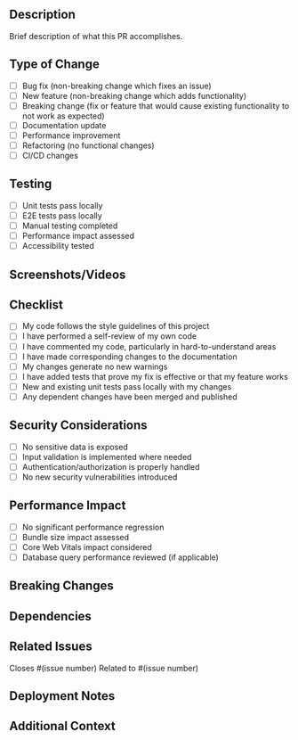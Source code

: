 ## Description

Brief description of what this PR accomplishes.

## Type of Change

- [ ] Bug fix (non-breaking change which fixes an issue)
- [ ] New feature (non-breaking change which adds functionality)
- [ ] Breaking change (fix or feature that would cause existing functionality to not work as expected)
- [ ] Documentation update
- [ ] Performance improvement
- [ ] Refactoring (no functional changes)
- [ ] CI/CD changes

## Testing

- [ ] Unit tests pass locally
- [ ] E2E tests pass locally
- [ ] Manual testing completed
- [ ] Performance impact assessed
- [ ] Accessibility tested

## Screenshots/Videos

<!-- Add screenshots or videos if applicable -->

## Checklist

- [ ] My code follows the style guidelines of this project
- [ ] I have performed a self-review of my own code
- [ ] I have commented my code, particularly in hard-to-understand areas
- [ ] I have made corresponding changes to the documentation
- [ ] My changes generate no new warnings
- [ ] I have added tests that prove my fix is effective or that my feature works
- [ ] New and existing unit tests pass locally with my changes
- [ ] Any dependent changes have been merged and published

## Security Considerations

- [ ] No sensitive data is exposed
- [ ] Input validation is implemented where needed
- [ ] Authentication/authorization is properly handled
- [ ] No new security vulnerabilities introduced

## Performance Impact

- [ ] No significant performance regression
- [ ] Bundle size impact assessed
- [ ] Core Web Vitals impact considered
- [ ] Database query performance reviewed (if applicable)

## Breaking Changes

<!-- List any breaking changes and migration steps -->

## Dependencies

<!-- List any new dependencies added -->

## Related Issues

Closes #(issue number)
Related to #(issue number)

## Deployment Notes

<!-- Any special deployment considerations -->

## Additional Context

<!-- Add any other context about the pull request here -->
